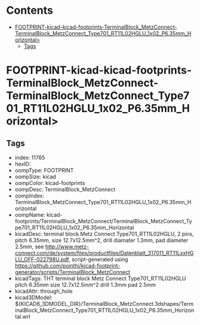 



Contents
========

* [FOOTPRINT-kicad-kicad-footprints-TerminalBlock_MetzConnect-TerminalBlock_MetzConnect_Type701_RT11L02HGLU_1x02_P6.35mm_Horizontal>](#footprint-kicad-kicad-footprints-terminalblock_metzconnect-terminalblock_metzconnect_type701_rt11l02hglu_1x02_p635mm_horizontal)
	* [Tags](#tags)

# FOOTPRINT-kicad-kicad-footprints-TerminalBlock_MetzConnect-TerminalBlock_MetzConnect_Type701_RT11L02HGLU_1x02_P6.35mm_Horizontal>

## Tags

- index: 11765
- hexID: 
- oompType: FOOTPRINT
- oompSize: kicad
- oompColor: kicad-footprints
- oompDesc: TerminalBlock_MetzConnect
- oompIndex: TerminalBlock_MetzConnect_Type701_RT11L02HGLU_1x02_P6.35mm_Horizontal
- oompName: kicad-footprints/TerminalBlock_MetzConnect/TerminalBlock_MetzConnect_Type701_RT11L02HGLU_1x02_P6.35mm_Horizontal
- kicadDesc: terminal block Metz Connect Type701_RT11L02HGLU, 2 pins, pitch 6.35mm, size 12.7x12.5mm^2, drill diamater 1.3mm, pad diameter 2.5mm, see http://www.metz-connect.com/de/system/files/productfiles/Datenblatt_317011_RT11LxxHGLU_OFF-022798U.pdf, script-generated using https://github.com/pointhi/kicad-footprint-generator/scripts/TerminalBlock_MetzConnect
- kicadTags: THT terminal block Metz Connect Type701_RT11L02HGLU pitch 6.35mm size 12.7x12.5mm^2 drill 1.3mm pad 2.5mm
- kicadAttr: through_hole
- kicad3DModel: ${KICAD6_3DMODEL_DIR}/TerminalBlock_MetzConnect.3dshapes/TerminalBlock_MetzConnect_Type701_RT11L02HGLU_1x02_P6.35mm_Horizontal.wrl

